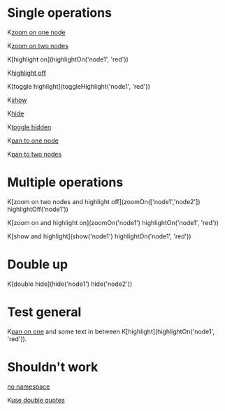 # Single operations

K[zoom on one node](zoomOn('node1'))

K[zoom on two nodes](zoomOn(['node1','node2']))

K[highlight on](highlightOn('node1', 'red'))

K[highlight off](highlightOff('node1'))

K[toggle highlight](toggleHighlight('node1', 'red'))

K[show](show('node1'))

K[hide](hide('node1'))

K[toggle hidden](toggleHidden('node1'))

K[pan to one node](panTo('node1'))

K[pan to two nodes](panTo(['node1','node2']))

# Multiple operations

K[zoom on two nodes and highlight off](zoomOn(['node1','node2']) highlightOff('node1'))

K[zoom on and highlight on](zoomOn('node1') highlightOn('node1', 'red'))

K[show and highlight](show('node1') highlightOn('node1', 'red'))

# Double up
K[double hide](hide('node1') hide('node2'))

# Test general

K[pan on one](panTo('node1')) and some text in between K[highlight](highlightOn('node1', 'red')).

# Shouldn't work
[no namespace](show('node1'))

K[use double quotes](show("node1"))
